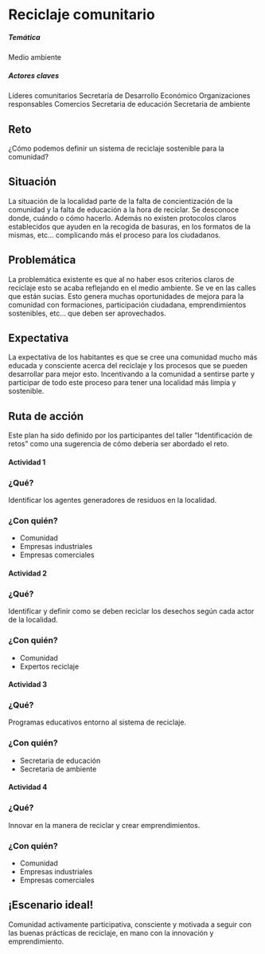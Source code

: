 # Reciclaje comunitario
##### Temática
Medio ambiente
##### Actores claves
Líderes comunitarios
Secretaría de Desarrollo
Económico
Organizaciones responsables
Comercios
Secretaria de educación
Secretaria de ambiente
## Reto
¿Cómo podemos definir un sistema de reciclaje sostenible para la comunidad?
## Situación
La situación de la localidad parte de la falta de concientización de la comunidad y la falta de educación a la hora de reciclar. Se desconoce donde, cuándo o cómo hacerlo. Además no existen protocolos claros establecidos que ayuden en la recogida de basuras, en los formatos de la mismas, etc... complicando más el proceso para los ciudadanos.
## Problemática
La problemática existente es que al no haber esos criterios claros de reciclaje esto se acaba reflejando en el medio ambiente. Se ve en las calles que están sucias.
Esto genera muchas oportunidades de mejora para la comunidad con formaciones, participación ciudadana, emprendimientos sostenibles, etc... que deben ser aprovechados.
## Expectativa
La expectativa de los habitantes es que se cree una comunidad mucho más educada y consciente acerca del reciclaje y los procesos que se pueden desarrollar para mejor esto. Incentivando a la comunidad a sentirse parte y participar de todo este proceso para tener una localidad más limpia y sostenible.
## Ruta de acción
Este plan ha sido definido por los participantes del taller “Identificación de retos” como una sugerencia de cómo debería ser abordado el reto.
#### Actividad 1
### ¿Qué?
Identificar los agentes generadores de residuos en la localidad.
### ¿Con quién?
* Comunidad
* Empresas industriales
* Empresas comerciales
#### Actividad 2
### ¿Qué?
Identificar y definir como se deben reciclar los desechos según cada actor de la localidad.
### ¿Con quién?
* Comunidad
* Expertos reciclaje
#### Actividad 3
### ¿Qué?
Programas educativos entorno al sistema de reciclaje.
### ¿Con quién?
* Secretaria de educación
* Secretaria de ambiente
#### Actividad 4
### ¿Qué?
Innovar en la manera de reciclar y crear emprendimientos.
### ¿Con quién?
* Comunidad
* Empresas industriales
* Empresas comerciales
## ¡Escenario ideal!
Comunidad activamente participativa, consciente y motivada a seguir con las buenas prácticas de reciclaje, en mano con la innovación y emprendimiento.